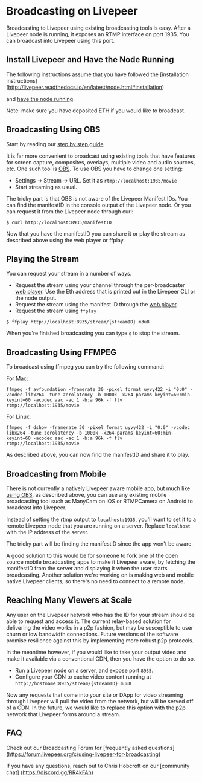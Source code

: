 # Broadcasting on Livepeer

Broadcasting to Livepeer using existing broadcasting tools is
easy. After a Livepeer node is running, it exposes an RTMP interface
on port 1935. You can broadcast into Livepeer using this port.

## Install Livepeer and Have the Node Running

The following instructions assume that you have followed the
[installation instructions] (http://livepeer.readthedocs.io/en/latest/node.html#installation)

and [have the node running](node.html).

Note: make sure you have deposited ETH if you would like to broadcast.

## Broadcasting Using OBS

Start by reading our [step by step guide](https://github.com/livepeer/wiki/wiki/Blueprint:-set-up-a-broadcasting-node-using-Livepeer-and-OBS)

It is far more convenient to broadcast using existing tools that have
features for screen capture, composites, overlays, multiple video and
audio sources, etc. One such tool is
[OBS](https://obsproject.com/). To use OBS you have to change one
setting:

* Settings -> Stream -> URL. Set it as `rtmp://localhost:1935/movie`
* Start streaming as usual.

The tricky part is that OBS is not aware of the Livepeer Manifest
IDs. You can find the manifestID in the console output of the Livepeer
node. Or you can request it from the Livepeer node through curl:

```
$ curl http://localhost:8935/manifestID
```

Now that you have the manifestID you can share it or play the stream as
described above using the web player or ffplay.

## Playing the Stream

You can request your stream in a number of ways.

* Request the stream using your channel through the per-broadcaster [web player](http://media.livepeer.org). Use the Eth address that is printed out in the Livepeer CLI or the node output. 
* Request the stream using the manifest ID through the [web player](http://media.livepeer.org/player.html).
* Request the stream using `ffplay`

```
$ ffplay http://localhost:8935/stream/{streamID}.m3u8
```

When you're finished broadcasting you can type `q` to stop the stream.


## Broadcasting Using FFMPEG

To broadcast using ffmpeg you can try the following command:

For Mac:
```
ffmpeg -f avfoundation -framerate 30 -pixel_format uyvy422 -i "0:0" -vcodec libx264 -tune zerolatency -b 1000k -x264-params keyint=60:min-keyint=60 -acodec aac -ac 1 -b:a 96k -f flv rtmp://localhost:1935/movie
```

For Linux:
```
ffmpeg -f dshow -framerate 30 -pixel_format uyvy422 -i "0:0" -vcodec libx264 -tune zerolatency -b 1000k -x264-params keyint=60:min-keyint=60 -acodec aac -ac 1 -b:a 96k -f flv rtmp://localhost:1935/movie
```

As described above, you can now find the manifestID and share it to play.

## Broadcasting from Mobile

There is not currently a natively Livepeer aware mobile app, but much
like [using OBS](#broadcasting-using-obs), as described above, you can
use any existing mobile broadcasting tool such as ManyCam on iOS or
RTMPCamera on Android to broadcast into Livepeer.

Instead of setting the rtmp output to `localhost:1935`, you'll want to
set it to a remote Livepeer node that you are running on a
server. Replace `localhost` with the IP address of the server.

The tricky part will be finding the manifestID since the app
won't be aware.

A good solution to this would be for someone to fork one of the open
source mobile broadcasting apps to make it Livepeer aware, by fetching
the manifestID from the server and displaying it when the user starts
broadcasting. Another solution we're working on is making web and
mobile native Livepeer clients, so there's no need to connect to a
remote node.

## Reaching Many Viewers at Scale

Any user on the Livepeer network who has the ID for your stream should
be able to request and access it. The current relay-based solution for
delivering the video works in a p2p fashion, but may be susceptible to
user churn or low bandwidth connections. Future versions of the
software promise resilience against this by implementing more robust
p2p protocols.

In the meantime however, if you would like to take your output video
and make it available via a conventional CDN, then you have the option
to do so.

* Run a Livepeer node on a server, and expose port `8935`.
* Configure your CDN to cache video content running at
`http://hostname:8935/stream/{streamID}.m3u8`

Now any requests that come into your site or DApp for video streaming
through Livepeer will pull the video from the network, but will be
served off of a CDN. In the future, we would like to replace this
option with the p2p network that Livepeer forms around a stream.

## FAQ
Check out our Broadcasting Forum for [frequently asked questions] (https://forum.livepeer.org/c/using-livepeer-for-broadcasting)

If you have any questions, reach out to Chris Hobcroft on our [community chat] (https://discord.gg/RR4kFAh)
